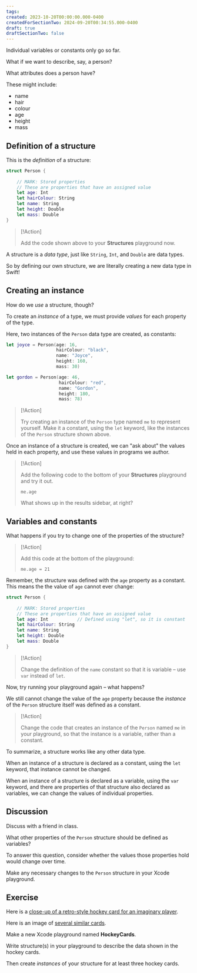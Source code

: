 ```yaml
---
tags:
created: 2023-10-20T00:00:00.000-0400
createdForSectionTwo: 2024-09-20T00:34:55.000-0400
draft: true
draftSectionTwo: false
---
```

Individual variables or constants only go so far.

What if we want to describe, say, a person?

What attributes does a person have?

These might include:

- name
- hair
- colour
- age
- height
- mass

## Definition of a structure

This is the *definition* of a structure:

```swift
struct Person {
    
    // MARK: Stored properties
    // These are properties that have an assigned value
    let age: Int
    let hairColour: String
    let name: String
    let height: Double
    let mass: Double
}
```

> [!Action]
> 
> Add the code shown above to your **Structures** playground now.

A structure is a *data type*, just like `String`, `Int`, and `Double` are data types.

So by defining our own structure, we are literally creating a new data type in Swift!

## Creating an instance

How do we *use* a structure, though?

To create an *instance* of a type, we must provide *values* for each property of the type.

Here, two instances of the `Person` data type are created, as constants:

```swift
let joyce = Person(age: 16,
                   hairColour: "black",
                   name: "Joyce",
                   height: 160,
                   mass: 30)

let gordon = Person(age: 46,
                    hairColour: "red",
                    name: "Gordon",
                    height: 180,
                    mass: 78)
```

> [!Action]
> 
> Try creating an instance of the `Person` type named `me` to represent yourself. Make it a constant, using the `let` keyword, like the instances of the `Person` structure shown above.

Once an instance of a structure is created, we can "ask about" the values held in each property, and use these values in programs we author.

> [!Action]
> 
> Add the following code to the bottom of your **Structures** playground and try it out.
> 
> `me.age`
> 
> What shows up in the results sidebar, at right?

## Variables and constants

What happens if you try to change one of the properties of the structure?

> [!Action]
> 
> Add this code at the bottom of the playground:
> 
> `me.age = 21`

Remember, the structure was defined with the `age` property as a constant. This means the  the value of `age` cannot ever change:

```swift
struct Person {
    
    // MARK: Stored properties
    // These are properties that have an assigned value
    let age: Int           // Defined using "let", so it is constant
    let hairColour: String
    let name: String       
    let height: Double
    let mass: Double
}
```

> [!Action]
> 
> Change the definition of the `name` constant so that it is variable – use `var` instead of `let`.

Now, try running your playground again – what happens?

We still cannot change the value of the `age` property because the *instance* of the `Person` structure itself was defined as a constant.

> [!Action]
> 
> Change the code that creates an instance of the `Person` named `me` in your playground, so that the instance is a variable, rather than a constant.

To summarize, a structure works like any other data type.

When an instance of a structure is declared as a constant, using the `let` keyword, that instance cannot be changed.

When an instance of a structure is declared as a variable, using the `var` keyword, and there are properties of that structure also declared as variables, we can change the values of individual properties.

## Discussion

Discuss with a friend in class.

What other properties of the `Person` structure should be defined as variables?

To answer this question, consider whether the values those properties hold would change over time.

Make any necessary changes to the `Person` structure in your Xcode playground.

## Exercise

Here is a [close-up of a retro-style hockey card for an imaginary player](https://russellgordon.ca/lcs/2023-24/ics3u/retro-75-hockey-card-template.jpg).

Here is an image of [several similar cards](https://russellgordon.ca/lcs/2023-24/ics3u/album-of-retro-75-custom-hockey-cards.jpg).

Make a new Xcode playground named **HockeyCards**.

Write structure(s) in your playground to describe the data shown in the hockey cards.

Then create *instances* of your structure for at least three hockey cards. 
